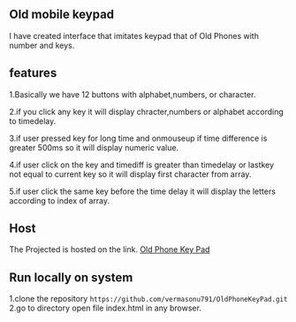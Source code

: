 ## Old mobile keypad
I have created interface that imitates keypad that of Old Phones with number and
keys.

## features

1.Basically we have 12 buttons with alphabet,numbers, or character.

2.if you click any key it will display chracter,numbers or alphabet according to timedelay.

3.if user pressed key for long time and onmouseup if time difference is greater 500ms so it will display numeric value.

4.if user click on the key and timediff is greater than timedelay or lastkey not equal to current key so it will display first character from array.

5.if user click the same key before the time delay it will display the letters according to index of array.


## Host
The Projected is hosted on the link.
[Old Phone Key Pad](https://choosealicense.com/licenses/mit/)


## Run locally on system

1.clone the repository `https://github.com/vermasonu791/OldPhoneKeyPad.git`
2.go to directory open file index.html in any browser.








